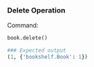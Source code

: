### Delete Operation

Command:
```python
book.delete()

### Expected output
(1, {'bookshelf.Book': 1})
